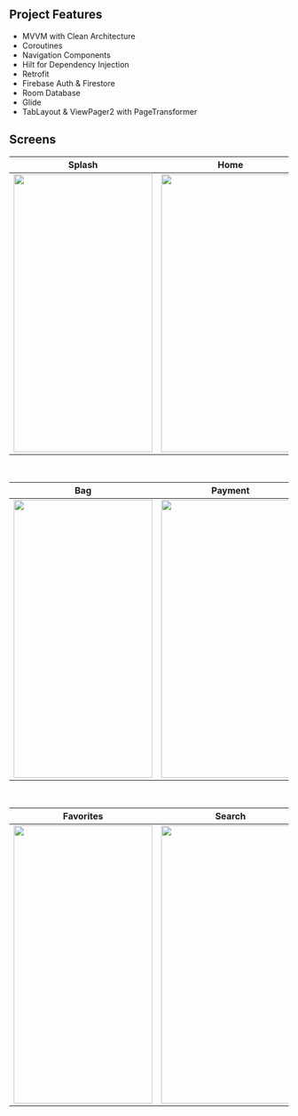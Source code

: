 ## Project Features
 - MVVM with Clean Architecture
 - Coroutines
 - Navigation Components
 - Hilt for Dependency Injection
 - Retrofit
 - Firebase Auth & Firestore
 - Room Database
 - Glide
 - TabLayout & ViewPager2 with PageTransformer

## Screens

| Splash | Home | Detail |
| ------ | ---- | ------ |
|<img src="https://user-images.githubusercontent.com/29903779/178731435-76e4d3a8-2a49-4a02-a669-e59e5ebb80ed.jpeg" width="250" height="500"/>|<img src="https://user-images.githubusercontent.com/29903779/178731521-144eafb0-07d0-42ba-ae51-a056e7f3ee38.jpeg" width="250" height="500"/>|<img src="https://user-images.githubusercontent.com/29903779/178732202-2a38a091-3fc5-4459-afff-c61ac64ec085.jpeg" width="250" height="500"/>|

</br>

| Bag | Payment | Success |
| --- | ------- | ------- |
|<img src="https://user-images.githubusercontent.com/29903779/178735674-e5bc7522-b658-4378-8889-80ddcd40f0e4.jpeg" width="250" height="500"/>|<img src="https://user-images.githubusercontent.com/29903779/178735688-0fb83c14-65c1-4f3a-8a94-0f6527e29b1a.jpeg" width="250" height="500"/>|<img src="https://user-images.githubusercontent.com/29903779/178735692-b37d1357-7df7-41d5-b1be-350bcdc87bcc.jpeg" width="250" height="500"/>|

</br>

| Favorites | Search | Profile |
| --------- | ------ | ------- |
|<img src="https://user-images.githubusercontent.com/29903779/178732712-00cbc7eb-106a-40d1-80d5-8760f3f16e5c.jpeg" width="250" height="500"/>|<img src="https://user-images.githubusercontent.com/29903779/178732793-ece04a7c-2809-4ee3-a21a-4c502f2c4fd7.jpeg" width="250" height="500"/>|<img src="https://user-images.githubusercontent.com/29903779/178732899-aeded36f-c90b-4dcd-a9e6-fdb6469b9cf1.jpeg" width="250" height="500"/>|

